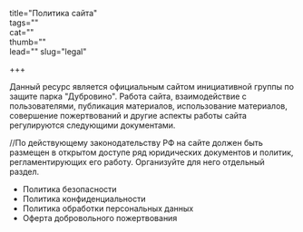 title="Политика сайта"  
tags=""  
cat=""  
thumb=""  
lead=""
slug="legal"  

+++

Данный ресурс является официальным сайтом инициативной группы по защите парка "Дубровино". Работа сайта, взаимодействие с пользователями, публикация материалов, использование материалов, совершение пожертвований и другие аспекты работы сайта регулируются следующими документами.

//По действующему законодательству РФ на сайте должен быть размещен в открытом доступе ряд юридических документов и политик, регламентирующих его работу. Организуйте для него отдельный раздел.

* Политика безопасности
* Политика конфиденциальности
* Политика обработки персональных данных
* Оферта добровольного пожертвования

